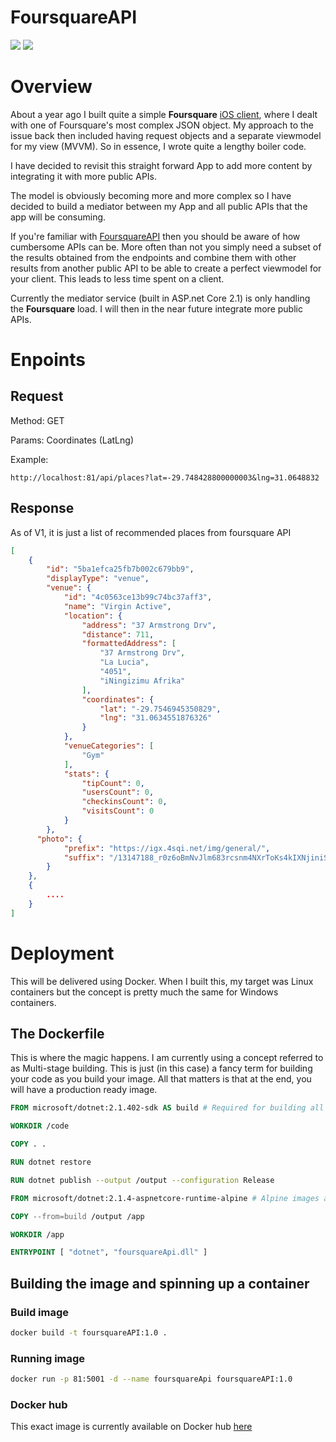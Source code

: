 # FoursquareAPI

![](https://img.shields.io/badge/version-1.0-red.svg)
![](https://img.shields.io/badge/net--core-2.1-blue.svg)

# Overview

About a year ago I built quite a simple **Foursquare** [iOS client](https://github.com/sisimogangg/PopularPlaces), where I dealt with one of Foursquare's most complex JSON object.
My approach to the issue back then included having request objects and a separate viewmodel for my view (MVVM). So in essence, I wrote quite a lengthy boiler code.

I have decided to revisit this straight forward App to add more content by integrating it with more public APIs.

The model is obviously becoming more and more complex so I have decided to build a mediator between my App and all public APIs that the app will be consuming.

If you're familiar with [FoursquareAPI](https://developer.foursquare.com/) then you should be aware of how cumbersome APIs can be. More often than not you simply need a subset of the results obtained from the endpoints and combine them with other results from another public API to be able to create a perfect viewmodel for your client. This leads to less time spent on a client.

Currently the mediator service (built in ASP.net Core 2.1) is only handling the **Foursquare** load. I will then in the near future integrate more public APIs.

# Enpoints

## Request

Method: GET

Params: Coordinates (LatLng)

Example:

```http
http://localhost:81/api/places?lat=-29.748428800000003&lng=31.0648832
```

## Response

As of V1, it is just a list of recommended places from foursquare API

```json
[
    {
        "id": "5ba1efca25fb7b002c679bb9",
        "displayType": "venue",
        "venue": {
            "id": "4c0563ce13b99c74bc37aff3",
            "name": "Virgin Active",
            "location": {
                "address": "37 Armstrong Drv",
                "distance": 711,
                "formattedAddress": [
                    "37 Armstrong Drv",
                    "La Lucia",
                    "4051",
                    "iNingizimu Afrika"
                ],
                "coordinates": {
                    "lat": "-29.7546945350829",
                    "lng": "31.0634551876326"
                }
            },
            "venueCategories": [
                "Gym"
            ],
            "stats": {
                "tipCount": 0,
                "usersCount": 0,
                "checkinsCount": 0,
                "visitsCount": 0
            }
        },
      "photo": {
            "prefix": "https://igx.4sqi.net/img/general/",
            "suffix": "/13147188_r0z6oBmNvJlm683rcsnm4NXrToKs4kIXNjiniSYA6Vs.jpg"
        }
    },
    {
        ....
    }
]
```

# Deployment

This will be delivered using Docker. When I built this, my target was Linux containers but the concept is pretty much the same for Windows containers.

## The Dockerfile

This is where the magic happens. I am currently using a concept referred to as Multi-stage building. This is just (in this case) a fancy term for building your code as you build your image. All that matters is that at the end, you will have a production ready image.

```Dockerfile
FROM microsoft/dotnet:2.1.402-sdk AS build # Required for building all .Net Core Applications

WORKDIR /code

COPY . .

RUN dotnet restore

RUN dotnet publish --output /output --configuration Release

FROM microsoft/dotnet:2.1.4-aspnetcore-runtime-alpine # Alpine images are generally fast and light

COPY --from=build /output /app

WORKDIR /app

ENTRYPOINT [ "dotnet", "foursquareApi.dll" ]
```

## Building the image and spinning up a container

### Build image

```bash
docker build -t foursquareAPI:1.0 .
```

### Running image

```bash
docker run -p 81:5001 -d --name foursquareApi foursquareAPI:1.0
```

### Docker hub

This exact image is currently available on Docker hub [here](https://hub.docker.com/r/sisimogangg/foursquare/)
